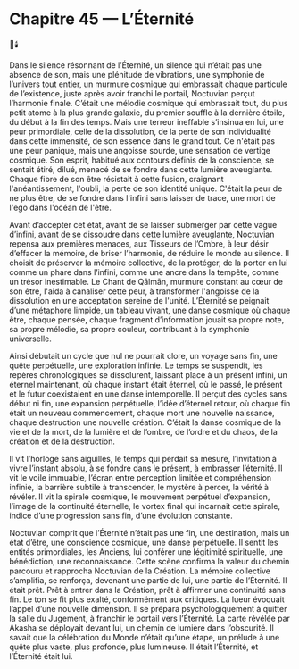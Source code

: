 # Chapitre 45 — L’Éternité

🌌🕯️

Dans le silence résonnant de l’Éternité, un silence qui n’était pas une absence de son, mais une plénitude de vibrations, une symphonie de l’univers tout entier, un murmure cosmique qui embrassait chaque particule de l’existence, juste après avoir franchi le portail, Noctuvian perçut l’harmonie finale. C’était une mélodie cosmique qui embrassait tout, du plus petit atome à la plus grande galaxie, du premier souffle à la dernière étoile, du début à la fin des temps. Mais une terreur ineffable s’insinua en lui, une peur primordiale, celle de la dissolution, de la perte de son individualité dans cette immensité, de son essence dans le grand tout. Ce n'était pas une peur panique, mais une angoisse sourde, une sensation de vertige cosmique. Son esprit, habitué aux contours définis de la conscience, se sentait étiré, dilué, menacé de se fondre dans cette lumière aveuglante. Chaque fibre de son être résistait à cette fusion, craignant l'anéantissement, l'oubli, la perte de son identité unique. C'était la peur de ne plus être, de se fondre dans l'infini sans laisser de trace, une mort de l'ego dans l'océan de l'être.

Avant d’accepter cet état, avant de se laisser submerger par cette vague d’infini, avant de se dissoudre dans cette lumière aveuglante, Noctuvian repensa aux premières menaces, aux Tisseurs de l’Ombre, à leur désir d’effacer la mémoire, de briser l’harmonie, de réduire le monde au silence. Il choisit de préserver la mémoire collective, de la protéger, de la porter en lui comme un phare dans l’infini, comme une ancre dans la tempête, comme un trésor inestimable. Le Chant de Qālmān, murmure constant au cœur de son être, l'aida à canaliser cette peur, à transformer l'angoisse de la dissolution en une acceptation sereine de l'unité. L’Éternité se peignait d’une métaphore limpide, un tableau vivant, une danse cosmique où chaque être, chaque pensée, chaque fragment d’information jouait sa propre note, sa propre mélodie, sa propre couleur, contribuant à la symphonie universelle.

Ainsi débutait un cycle que nul ne pourrait clore, un voyage sans fin, une quête perpétuelle, une exploration infinie. Le temps se suspendit, les repères chronologiques se dissolurent, laissant place à un présent infini, un éternel maintenant, où chaque instant était éternel, où le passé, le présent et le futur coexistaient en une danse intemporelle. Il perçut des cycles sans début ni fin, une expansion perpétuelle, l’idée d’éternel retour, où chaque fin était un nouveau commencement, chaque mort une nouvelle naissance, chaque destruction une nouvelle création. C’était la danse cosmique de la vie et de la mort, de la lumière et de l’ombre, de l’ordre et du chaos, de la création et de la destruction.

Il vit l’horloge sans aiguilles, le temps qui perdait sa mesure, l’invitation à vivre l’instant absolu, à se fondre dans le présent, à embrasser l’éternité. Il vit le voile immuable, l’écran entre perception limitée et compréhension infinie, la barrière subtile à transcender, le mystère à percer, la vérité à révéler. Il vit la spirale cosmique, le mouvement perpétuel d’expansion, l’image de la continuité éternelle, le vortex final qui incarnait cette spirale, indice d’une progression sans fin, d’une évolution constante.

Noctuvian comprit que l’Éternité n’était pas une fin, une destination, mais un état d’être, une conscience cosmique, une danse perpétuelle. Il sentit les entités primordiales, les Anciens, lui conférer une légitimité spirituelle, une bénédiction, une reconnaissance. Cette scène confirma la valeur du chemin parcouru et rapprocha Noctuvian de la Création. La mémoire collective s’amplifia, se renforça, devenant une partie de lui, une partie de l’Éternité. Il était prêt. Prêt à entrer dans la Création, prêt à affirmer une continuité sans fin. Le ton se fit plus exalté, conformément aux critiques. La lueur évoquait l’appel d’une nouvelle dimension. Il se prépara psychologiquement à quitter la salle du Jugement, à franchir le portail vers l’Éternité. La carte révélée par Akasha se déployait devant lui, un chemin de lumière dans l’obscurité. Il savait que la célébration du Monde n’était qu’une étape, un prélude à une quête plus vaste, plus profonde, plus lumineuse. Il était l’Éternité, et l’Éternité était lui.